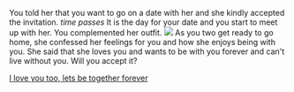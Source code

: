 You told her that you want to go on a date with her and she kindly accepted the invitation. *_time passes_* It is the day for your date and you start to meet up with her. You complemented her outfit.
![](https://i.redd.it/d8805l7h3pj31.png)
  As you two get ready to go home, she confessed
her feelings for you and how she enjoys being with you. She said that she loves you and wants to be with you forever and can't live without you. Will you accept it?

  [I love you too, lets be together forever](ending1.md)